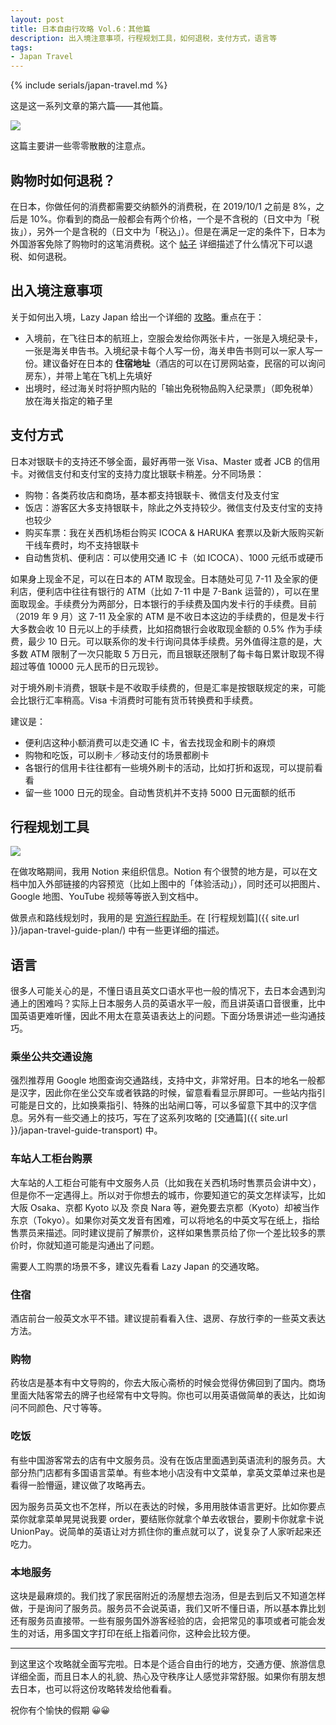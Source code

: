 ```yaml
---
layout: post
title: 日本自由行攻略 Vol.6：其他篇
description: 出入境注意事项，行程规划工具，如何退税，支付方式，语言等
tags: 
- Japan Travel
---
```


{% include serials/japan-travel.md %}

这是这一系列文章的第六篇——其他篇。

<!--more-->

<img src="{{ site.image_cdn }}/images/2019/09/japan-7.jpg" />

这篇主要讲一些零零散散的注意点。

## 购物时如何退税？

在日本，你做任何的消费都需要交纳额外的消费税，在 2019/10/1 之前是 8%，之后是 10%。你看到的商品一般都会有两个价格，一个是不含税的（日文中为「税抜」），另外一个是含税的（日文中为「税込」）。但是在满足一定的条件下，日本为外国游客免除了购物时的这笔消费税。这个 [帖子][tax-free] 详细描述了什么情况下可以退税、如何退税。

[tax-free]: https://bbs.qyer.com/thread-3110596-1.html

## 出入境注意事项

关于如何出入境，Lazy Japan 给出一个详细的 [攻略][lazy-japan-immigration]。重点在于：

* 入境前，在飞往日本的航班上，空服会发给你两张卡片，一张是入境纪录卡，一张是海关申告书。入境纪录卡每个人写一份，海关申告书则可以一家人写一份。建议备好在日本的 **住宿地址**（酒店的可以在订房网站查，民宿的可以询问房东），并带上笔在飞机上先填好
* 出境时，经过海关时将护照内贴的「输出免税物品购入纪录票」（即免税单）放在海关指定的箱子里

[lazy-japan-immigration]: https://lazyjapan.com/regions/all/transport/immigration/

## 支付方式

日本对银联卡的支持还不够全面，最好再带一张 Visa、Master 或者 JCB 的信用卡。对微信支付和支付宝的支持力度比银联卡稍差。分不同场景：

* 购物：各类药妆店和商场，基本都支持银联卡、微信支付及支付宝
* 饭店：游客区大多支持银联卡，除此之外支持较少。微信支付及支付宝的支持也较少
* 购买车票：我在关西机场柜台购买 ICOCA & HARUKA 套票以及新大阪购买新干线车费时，均不支持银联卡
* 自动售货机、便利店：可以使用交通 IC 卡（如 ICOCA）、1000 元纸币或硬币

如果身上现金不足，可以在日本的 ATM 取现金。日本随处可见 7-11 及全家的便利店，便利店中往往有银行的 ATM（比如 7-11 中是 7-Bank 运营的），可以在里面取现金。手续费分为两部分，日本银行的手续费及国内发卡行的手续费。目前（2019 年 9 月）这 7-11 及全家的 ATM 是不收日本这边的手续费的，但是发卡行大多数会收 10 日元以上的手续费，比如招商银行会收取现金额的 0.5% 作为手续费，最少 10 日元。可以联系你的发卡行询问具体手续费。另外值得注意的是，大多数 ATM 限制了一次只能取 5 万日元，而且银联还限制了每卡每日累计取现不得超过等值 10000 元人民币的日元现钞。

对于境外刷卡消费，银联卡是不收取手续费的，但是汇率是按银联规定的来，可能会比银行汇率稍高。Visa 卡消费时可能有货币转换费和手续费。

建议是：

* 便利店这种小额消费可以走交通 IC 卡，省去找现金和刷卡的麻烦
* 购物和吃饭，可以刷卡／移动支付的场景都刷卡
* 各银行的信用卡往往都有一些境外刷卡的活动，比如打折和返现，可以提前看看
* 留一些 1000 日元的现金。自动售货机并不支持 5000 日元面额的纸币

## 行程规划工具

<img src="{{ site.image_cdn }}/images/2019/09/notion.png" />

在做攻略期间，我用 Notion 来组织信息。Notion 有个很赞的地方是，可以在文档中加入外部链接的内容预览（比如上图中的「体验活动」），同时还可以把图片、Google 地图、YouTube 视频等等嵌入到文档中。

做景点和路线规划时，我用的是 [穷游行程助手][qyer-planner]。在 [行程规划篇]({{ site.url }}/japan-travel-guide-plan/) 中有一些更详细的描述。

[qyer-planner]: http://plan.qyer.com/

## 语言

很多人可能关心的是，不懂日语且英文口语水平也一般的情况下，去日本会遇到沟通上的困难吗？实际上日本服务人员的英语水平一般，而且讲英语口音很重，比中国英语更难听懂，因此不用太在意英语表达上的问题。下面分场景讲述一些沟通技巧。

### 乘坐公共交通设施

强烈推荐用 Google 地图查询交通路线，支持中文，非常好用。日本的地名一般都是汉字，因此你在坐公交车或者铁路的时候，留意看看显示屏即可。一些站内指引可能是日文的，比如换乘指引、特殊的出站闸口等，可以多留意下其中的汉字信息。另外有一些交通上的技巧，写在了这系列攻略的 [交通篇]({{ site.url }}/japan-travel-guide-transport) 中。

### 车站人工柜台购票

大车站的人工柜台可能有中文服务人员（比如我在关西机场时售票员会讲中文），但是你不一定遇得上。所以对于你想去的城市，你要知道它的英文怎样读写，比如大阪 Osaka、京都 Kyoto 以及 奈良 Nara 等，避免要去京都（Kyoto）却被当作东京（Tokyo）。如果你对英文发音有困难，可以将地名的中英文写在纸上，指给售票员来描述。同时建议提前了解票价，这样如果售票员给了你一个差比较多的票价时，你就知道可能是沟通出了问题。

需要人工购票的场景不多，建议先看看 Lazy Japan 的交通攻略。

### 住宿

酒店前台一般英文水平不错。建议提前看看入住、退房、存放行李的一些英文表达方法。

### 购物

药妆店是基本有中文导购的，你去大阪心斋桥的时候会觉得仿佛回到了国内。商场里面大陆客常去的牌子也经常有中文导购。你也可以用英语做简单的表达，比如询问不同颜色、尺寸等等。

### 吃饭

有些中国游客常去的店有中文服务员。没有在饭店里面遇到英语流利的服务员。大部分热门店都有多国语言菜单。有些本地小店没有中文菜单，拿英文菜单过来也是看得一脸懵逼，建议做了攻略再去。

因为服务员英文也不怎样，所以在表达的时候，多用用肢体语言更好。比如你要点菜你就拿菜单晃晃说我要 order，要结账你就拿个单去收银台，要刷卡你就拿卡说 UnionPay。说简单的英语让对方抓住你的重点就可以了，说复杂了人家听起来还吃力。

### 本地服务

这块是最麻烦的。我们找了家民宿附近的汤屋想去泡汤，但是去到后又不知道怎样做，于是询问了服务员。服务员不会说英语，我们又听不懂日语，所以基本靠比划还有服务员直接带。一些有服务国外游客经验的店，会把常见的事项或者可能会发生的对话，用多国文字打印在纸上指着问你，这种会比较方便。

---

到这里这个攻略就全面写完啦。日本是个适合自由行的地方，交通方便、旅游信息详细全面，而且日本人的礼貌、热心及守秩序让人感觉非常舒服。如果你有朋友想去日本，也可以将这份攻略转发给他看看。

祝你有个愉快的假期 😀😀
